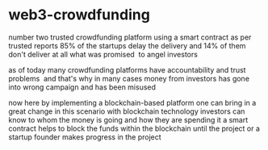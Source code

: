 # web3-crowdfunding

number two trusted crowdfunding platform using a smart contract 
as per trusted reports 85% of the startups delay the delivery and 14% of them don't deliver at all what was promised  to angel investors

as of today many crowdfunding platforms have accountability and trust problems  and 
that's why in many cases money from investors has gone into wrong campaign and has been misused

now here by implementing a blockchain-based platform one can bring in a great change in this scenario with blockchain technology 
investors can know to whom the money is going and 
how they are spending it a smart contract helps to block the funds within the blockchain until the project or a startup founder makes progress in the project
